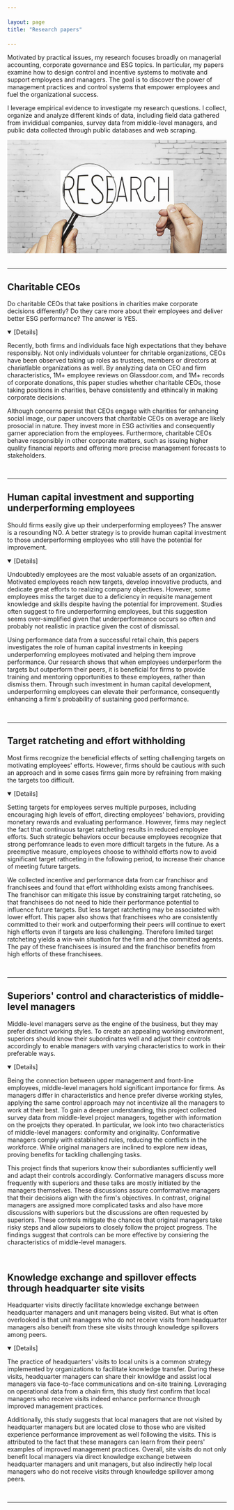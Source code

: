 ```yaml
---

layout: page
title: "Research papers"

---
```

<link rel="stylesheet" href="/assets/css/res.css">

Motivated by practical issues, my research focuses broadly on managerial accounting, corporate governance and ESG topics. In particular, my papers examine how to design control and incentive systems to motivate and support employees and managers. The goal is to discover the power of management practices and control systems that empower employees and fuel the organizational success. 

I leverage empirical evidence to investigate my research questions. I collect, organize and analyze different kinds of data, including field data gathered from invididual companies, survey data from middle-level managers, and public data collected through public databases and web scraping. 

<div class="container">
<img class="container_img" src="/images/Research-Image.jpg">
</div>

<br>
<hr>

## Charitable CEOs
<div class="headline">Do charitable CEOs that take positions in charities make corporate decisions differently? Do they care more about their employees and deliver better ESG performance? The answer is YES. 
</div>

<p></p>
<details open>
    <summary>[Details]</summary>
    <p>Recently, both firms and individuals face high expectations that they behave responsibly. Not only individuals volunteer for chritable organizations, CEOs have been observed taking up roles as trustees, members or directors at chariatlable organizations as well. By analyzing data on CEO and firm characteristics, 1M+ employee reviews on Glassdoor.com, and 1M+ records of corporate donations, this paper studies whether charitable CEOs, those taking positions in charities, behave consistently and ethincally in making corporate decisions.</p>
    <p>Although concerns persist that CEOs engage with charities for enhancing social image, our paper uncovers that charitable CEOs on average are likely prosocial in nature. They invest more in ESG activities and consequently garner appreciation from the employees. Furthermore, charitable CEOs behave responsibly in other corporate matters, such as issuing higher quality financial reports and offering more precise management forecasts to stakeholders.
    </p>
</details>
<br>
<hr>

## Human capital investment and supporting underperforming employees
<div class="headline">Should firms easily give up their underperforming employees? The answer is a resounding NO. A better strategy is to provide human capital investment to those underperforming employees who still have the potential for improvement.
</div>

<p></p>
<details open>
    <summary>[Details]</summary>
    <p>Undoubtedly employees are the most valuable assets of an organization. Motivated employees reach new targets, develop innovative products, and dedicate great efforts to realizing company objectives. However, some employees miss the target due to a deficiency in requisite management knowledge and skills despite having the potential for improvement. Studies often suggest to fire underperforming employees, but this suggestion seems over-simplified given that underperformance occurs so often and probably not realistic in practice given the cost of dismissal.</p>
    <p>Using performance data from a successful retail chain, this papers investigates the role of human capital investments in keeping underperfomring employees motivated and helping them improve performance. Our research shows that when employees underperform the targets but outperform their peers, it is beneficial for firms to provide training and mentoring opportunities to these employees, rather than dismiss them. Through such investment in human capital development, underperforming employees can elevate their performance, consequently enhancing a firm's probability of sustaining good performance. 
    </p>
</details>
<br>
<hr>

## Target ratcheting and effort withholding
<div class="headline"> Most firms recognize the beneficial effects of setting challenging targets on motivating employees' efforts. However, firms should be cautious with such an approach and in some cases firms gain more by refraining from making the targets too difficult.
</div>

<p></p>
<details open>
    <summary>[Details]</summary>
    <p>Setting targets for employees serves multiple purposes, including encouraging high levels of effort, directing employees' behaviors, providing monetary rewards and evaluating performance. However, firms may neglect the fact that continuous target ratcheting results in reduced employee efforts. Such strategic behaviors occur because employees recognize that strong perfomrance leads to even more difficult targets in the future. As a preemptive measure, employees choose to withhold efforts now to avoid significant target rathceting in the following period, to increase their chance of meeting future targets. <br></p>
    <p>We collected incentive and performance data from car franchisor and franchisees and found that effort withholding exists among franchisees. The franchisor can mitigate this issue by constraining target ratcheting, so that franchisees do not need to hide their performance potential to influence future targets. But less target ratcheting may be associated with lower effort. This paper also shows that franchisees who are consistently committed to their work and outperforming their peers will continue to exert high efforts even if targets are less challenging. Therefore limited target ratcheting yields a win-win situation for the firm and the committed agents. The pay of these franchisees is insured and the franchisor benefits from high efforts of these franchisees.   
    </p>
</details>
<br>
<hr>

## Superiors' control and characteristics of middle-level managers
 <div class="headline"> Middle-level managers serve as the engine of the business, but they may prefer distinct working styles. To create an appealing working environment, superiors should know their subordinates well and adjust their controls accordingly to enable managers with varying characteristics to work in their preferable ways.
 </div>

<p></p>
<details open>
    <summary>[Details]</summary>
    <p>Being the connection between upper management and front-line employees, middle-level managers hold significant importance for firms. As managers differ in characteristics and hence prefer diverse working styles, applying the same control approach may not incentivize all the managers to work at their best. To gain a deeper understanding, this project collected survey data from middle-level project managers, together with information on the proejcts they operated. In particular, we look into two characteristics of middle-level managers: conformity and originality. Conformative managers comply with established rules, reducing the conflicts in the workforce. While original managers are inclined to explore new ideas, proving benefits for tackling challenging tasks.</p>
    <p>This project finds that superiors know their subordiantes sufficiently well and adapt their controls accordingly. Conformative managers discuss more frequently with superiors and these talks are mostly initiated by the managers themselves. These discussions assure comformative managers that their decisions align with the firm's objectives. In contrast, original managers are assigned more complicated tasks and also have more discussions with superiors but the discussions are often requested by superiors. These controls mitigate the chances that original managers take risky steps and allow supeiors to closely follow the project progress. The findings suggest that controls can be more effective by consiering the characteristics of middle-level managers.
    </p>
</details>
<br>


## Knowledge exchange and spillover effects through headquarter site visits
 <div class="headline"> Headquarter visits directly facilitate knowledge exchange between headquarter managers and unit managers being visited. But what is often overlooked is that unit managers who do not receive visits from headquarter managers also beneift from these site visits through knowledge spillovers among peers.
 </div>

<p></p>
<details open>
    <summary>[Details]</summary>
    <p>The practice of headquarters' visits to local units is a common strategy implemented by organizations to facilitate knowledge transfer. During these visits, headquarter managers can share their knowldge and assist local managers via face-to-face communications and on-site training. Leveraging on operational data from a chain firm, 
    this study first confirm that local managers who receive visits indeed enhance performance through improved management practices. </p>
    <p>Additionally, this study suggests that local managers that are not visited by headquarter managers but are located close to those who are visited experience performance improvement as well following the visits. This is attributed to the fact that these managers can learn from their peers' examples of improved management practices. Overall, site visits do not only benefit local managers via direct knowledge exchange between headquarter managers and unit managers, but also indirectly help local managers who do not receive visits through knowledge spillover among peers.  
    </p>
</details>
<br>
<hr>

